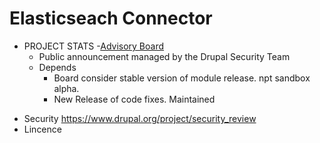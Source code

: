 # Elasticseach Connector

- PROJECT STATS -[Advisory Board](https://www.drupal.org/drupal-security-team/security-advisory-process-and-permissions-policy)
  - Public announcement managed by the Drupal Security Team
  - Depends
    - Board consider stable version of module release. npt sandbox alpha.
    - New Release of code fixes. Maintained

* Security
  https://www.drupal.org/project/security_review
* Lincence

